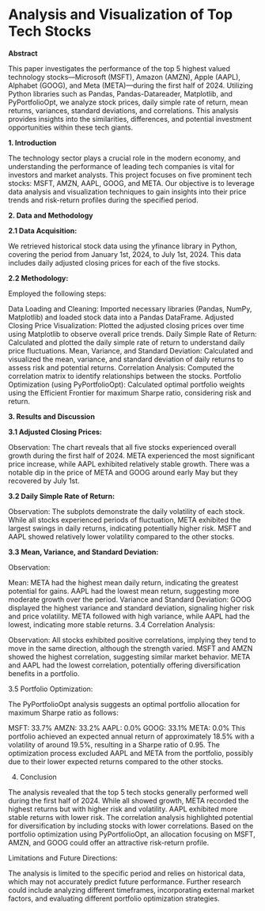 # Analysis and Visualization of Top Tech Stocks 

**Abstract**

This paper investigates the performance of the top 5 highest valued technology stocks—Microsoft (MSFT), Amazon (AMZN), Apple (AAPL), Alphabet (GOOG), and Meta (META)—during the first half of 2024. Utilizing Python libraries such as Pandas, Pandas-Datareader, Matplotlib, and PyPortfolioOpt, we analyze stock prices, daily simple rate of return, mean returns, variances, standard deviations, and correlations. This analysis provides insights into the similarities, differences, and potential investment opportunities within these tech giants.

**1. Introduction**

The technology sector plays a crucial role in the modern economy, and understanding the performance of leading tech companies is vital for investors and market analysts. This project focuses on five prominent tech stocks: MSFT, AMZN, AAPL, GOOG, and META. Our objective is to leverage data analysis and visualization techniques to gain insights into their price trends and risk-return profiles during the specified period.

**2. Data and Methodology**

**2.1 Data Acquisition:**

We retrieved historical stock data using the yfinance library in Python, covering the period from January 1st, 2024, to July 1st, 2024. This data includes daily adjusted closing prices for each of the five stocks.

**2.2 Methodology:**

Employed the following steps:

Data Loading and Cleaning: Imported necessary libraries (Pandas, NumPy, Matplotlib) and loaded stock data into a Pandas DataFrame.
Adjusted Closing Price Visualization: Plotted the adjusted closing prices over time using Matplotlib to observe overall price trends.
Daily Simple Rate of Return: Calculated and plotted the daily simple rate of return to understand daily price fluctuations.
Mean, Variance, and Standard Deviation: Calculated and visualized the mean, variance, and standard deviation of daily returns to assess risk and potential returns.
Correlation Analysis: Computed the correlation matrix to identify relationships between the stocks.
Portfolio Optimization (using PyPortfolioOpt): Calculated optimal portfolio weights using the Efficient Frontier for maximum Sharpe ratio, considering risk and return.

**3. Results and Discussion**

**3.1 Adjusted Closing Prices:**

Observation: The chart reveals that all five stocks experienced overall growth during the first half of 2024. META experienced the most significant price increase, while AAPL exhibited relatively stable growth. There was a notable dip in the price of META and GOOG around early May but they recovered by July 1st.

**3.2 Daily Simple Rate of Return:**

Observation: The subplots demonstrate the daily volatility of each stock. While all stocks experienced periods of fluctuation, META exhibited the largest swings in daily returns, indicating potentially higher risk. MSFT and AAPL showed relatively lower volatility compared to the other stocks.

**3.3 Mean, Variance, and Standard Deviation:**

Observation:

Mean: META had the highest mean daily return, indicating the greatest potential for gains. AAPL had the lowest mean return, suggesting more moderate growth over the period.
Variance and Standard Deviation: GOOG displayed the highest variance and standard deviation, signaling higher risk and price volatility. META followed with high variance, while AAPL had the lowest, indicating more stable returns.
3.4 Correlation Analysis:

Observation: All stocks exhibited positive correlations, implying they tend to move in the same direction, although the strength varied. MSFT and AMZN showed the highest correlation, suggesting similar market behavior. META and AAPL had the lowest correlation, potentially offering diversification benefits in a portfolio.

3.5 Portfolio Optimization:

The PyPortfolioOpt analysis suggests an optimal portfolio allocation for maximum Sharpe ratio as follows:

MSFT: 33.7%
AMZN: 33.2%
AAPL: 0.0%
GOOG: 33.1%
META: 0.0%
This portfolio achieved an expected annual return of approximately 18.5% with a volatility of around 19.5%, resulting in a Sharpe ratio of 0.95. The optimization process excluded AAPL and META from the portfolio, possibly due to their lower expected returns compared to the other stocks.

4. Conclusion

The analysis revealed that the top 5 tech stocks generally performed well during the first half of 2024. While all showed growth, META recorded the highest returns but with higher risk and volatility. AAPL exhibited more stable returns with lower risk. The correlation analysis highlighted potential for diversification by including stocks with lower correlations. Based on the portfolio optimization using PyPortfolioOpt, an allocation focusing on MSFT, AMZN, and GOOG could offer an attractive risk-return profile.

Limitations and Future Directions:

The analysis is limited to the specific period and relies on historical data, which may not accurately predict future performance. Further research could include analyzing different timeframes, incorporating external market factors, and evaluating different portfolio optimization strategies.
